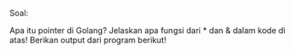 Soal:

Apa itu pointer di Golang?
Jelaskan apa fungsi dari * dan & dalam kode di atas!
Berikan output dari program berikut!
